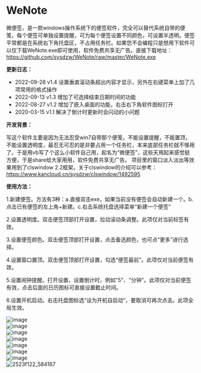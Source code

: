 # WeNote
微便签，是一款windows操作系统下的便签软件，完全可以替代系统自带的便笺，每个便签可单独设置提醒，可为每个便签设置不同颜色，可设置半透明。便签平常都是在系统右下角托盘区，不占用任务栏。如果您不会编程只是想用下软件可以仅下载WeNote.exe即可使用，软件免费共享无广告。直接下载地址：https://github.com/sysdzw/WeNote/raw/master/WeNote.exe

**更新日志：**
- 2022-09-28 v1.4 设置垂直滚动条超出内容才显示，另外在右键菜单上加了几项常用的格式操作
- 2022-09-13 v1.3 增加了可选择结束日期时间的功能
- 2022-08-27 v1.2 增加了嵌入桌面的功能，右击右下角软件图标打开
- 2020-03-15 v1.1 解决了倒计时更新时会闪动的小问题

**开发背景：**

写这个软件主要是因为无法忍受win7自带那个便笺，不能设置提醒，不能置顶，不能设置透明度，最忍无可忍的是非要占用一个任务栏，本来底部任务栏就不够用了。于是用vb写了个这么小软件自己用，起名为“微便签”，这些天用起来感觉挺方便，于是share给大家用用，软件免费共享无广告。 项目里的窗口淡入淡出等效果用到了clswindow 2.2框架。关于clswindow的介绍可以参考：https://www.kancloud.cn/sysdzw/clswindow/1492595

**使用方法：**

1.新建便签。方法有3种：a.直接双击exe，如果当前没有便签会自动新建一个。b.点击已有便签的左上角+新建。c.右击系统托盘选择菜单“新建一个便签”

2.设置透明度。双击便签顶部打开设置，拉动滚动条调整。此项仅对当前标签有效。

3.设置便签颜色。双击便签顶部打开设置，点击备选颜色，也可点“更多”进行选择。

4.设置窗口置顶。双击便签顶部打开设置，勾选“便签最前”。此项仅对当前便签有效。

5.设置闹钟提醒。打开设置，设置倒计时，例如"5"、"分钟"。此项仅对当前便签有效，点击后面的日历图标可直接设置截止时间。

6.设置开机启动。右击托盘图标选“设为开机自启动”，要取消可再次点击。此项全局生效。

![image](https://user-images.githubusercontent.com/7876919/189725481-84df70a4-0a78-42d7-8c5a-9142e32fa5b3.png)<br>
![image](https://user-images.githubusercontent.com/7876919/189725218-248072ca-37c0-48b0-8497-f4b50eb1746e.png)<br>
![image](https://user-images.githubusercontent.com/7876919/189725271-87b9ac3c-56a1-4571-95c3-cebe103d1baf.png)<br>
![image](https://user-images.githubusercontent.com/7876919/189724942-35f37157-bf51-4abd-8232-4c47853d369d.png)<br>
![image](https://user-images.githubusercontent.com/7876919/189724179-ca8b3698-0bc8-4f68-b126-5d571c0415ed.png)<br>
![image](https://user-images.githubusercontent.com/7876919/192631358-a942d39a-b455-4e04-a846-e31058c78395.png)<br>
![image](https://user-images.githubusercontent.com/7876919/192631506-fb5a4bec-a10b-4dd8-8584-c46eff7e60dc.png)<br>
![2523f122_584167](https://user-images.githubusercontent.com/7876919/192657103-50753ca8-8b61-4c8f-984c-fe532839138c.png)<br>



